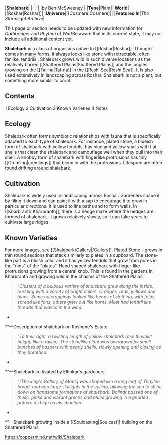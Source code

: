 |**Shalebark**|
|-|-|
|by  Ben McSweeney |
|**Type**|Plant|
|**World**|[[Roshar\|Roshar]]|
|**Universe**|[[Cosmere\|Cosmere]]|
|**Featured In**|*The Stormlight Archive*|

This page or section needs to be updated with new information for *Oathbringer* and *Rhythm of War*!Be aware that in its current state, it may not include all additional content yet.

**Shalebark** is a class of organisms native to [[Roshar\|Roshar]]. Though it comes in many forms, it always looks like stone with retractable, often fanlike, tendrils . Shalebark grows wild in such diverse locations as the relatively barren [[Shattered Plains\|Shattered Plains]] and the jungles growing on the [[Tai-na\|Tai-na]] in the [[Reshi Sea\|Reshi Sea]]. It is also used extensively in landscaping across Roshar.
Shalebark is not a plant, but something more similar to coral.

## Contents

1 Ecology
2 Cultivation
3 Known Varieties
4 Notes


## Ecology
Shalebark often forms symbiotic relationships with fauna that is specifically adapted to each type of shalebark. For instance, plated stone, a blueish form of shalebark with yellow tendrils, has blue and yellow snails with flat shells that clean the shalebark and camouflage well when they pull into their shell. A knobby form of shalebark with fingerlike protrusions has tiny [[Cremling\|cremlings]] that blend in with the protrusions.
Lifespren are often found drifting around shalebark.

## Cultivation
Shalebark is widely used in landscaping across Roshar. Gardeners shape it by filing it down and can paint it with a sap to encourage it to grow in particular directions. It is used to line paths and to form walls. In [[Kharbranth\|Kharbranth]], there is a hedge maze where the hedges are formed of shalebark. It grows relatively slowly, so it can take years to cultivate large ridges.

## Known Varieties
For more images, see [[Shalebark/Gallery\|/Gallery]].
Plated Stone - grows in thin round sections that stack similarly to plates in a cupboard. The stone-like part is a bluish color and it has yellow tendrils that grow from pores in the "rims" of the "plates".
Hand shaped shalebark with finger-like protrusions growing from a central knob. This is found in the gardens in Kharbranth and growing wild in the chasms of the Shattered Plains.
>“*Clusters of a bulbous variety of shalebark grew along the inside, bursting with a variety of bright colors. Oranges, reds, yellows and blues. Some outcroppings looked like heaps of clothing, with folds spread like fans, others grew out like horns. Most had tendril like threads that waved in the wind.*
*
*”—Description of shalebark on Roshone's Estate

>“*To their right, a twisting length of yellow shalebark rose to waist height, like a railing. The stonelike plant was overgrown by small bunches of haspers with pearly shells, slowly opening and closing as they breathed.*
*
*”—Shalebark cultivated by Elhokar's gardeners

>“*[The king's Gallery of Maps] was shaped like a long loaf of Thaylen bread, and had large skylights in the ceiling, allowing the sun to shine down on handsome formations of shalebark. Dalinar passed one of these, pinks and vibrant greens and blues growing in a gnarled pattern as high as his shoulder.*
*
*”—Shalebark growing inside a [[Soulcasting\|Soulcast]] building on the Shattered Plains



https://coppermind.net/wiki/Shalebark